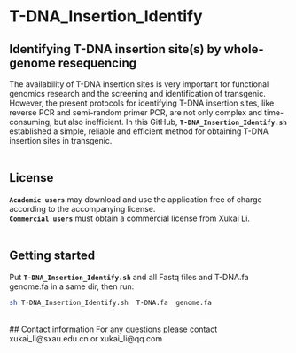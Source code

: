 # T-DNA_Insertion_Identify
## Identifying T-DNA insertion site(s) by whole-genome resequencing
The availability of T-DNA insertion sites is very important for functional genomics research and the screening and identification of transgenic. However, the present protocols for identifying T-DNA insertion sites, like reverse PCR and semi-random primer PCR, are not only complex and time-consuming, but also inefficient. In this GitHub, __`T-DNA_Insertion_Identify.sh`__  established a simple, reliable and efficient method for obtaining T-DNA insertion sites in transgenic.</br></br>

## License
__`Academic users`__ may download and use the application free of charge according to the accompanying license.</br>
__`Commercial users`__ must obtain a commercial license from Xukai Li.</br></br>

## Getting started
Put __`T-DNA_Insertion_Identify.sh`__ and all Fastq files and T-DNA.fa genome.fa in a same dir, then run:</br>
```sh
sh T-DNA_Insertion_Identify.sh  T-DNA.fa  genome.fa
```
</br>
## Contact information
For any questions please contact xukai_li@sxau.edu.cn or xukai_li@qq.com </br>
